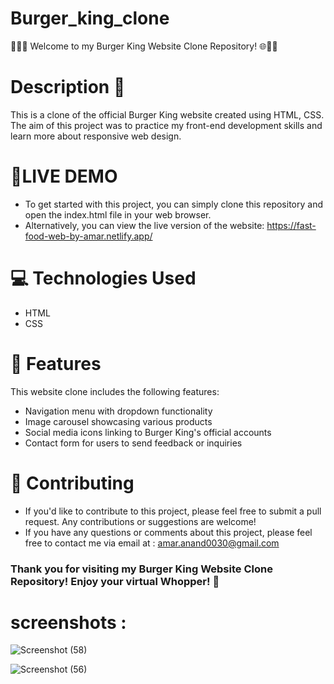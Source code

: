 # Burger_king_clone
🍔👑🌐 Welcome to my Burger King Website Clone Repository! 🌐👑🍔

# Description 📝
This is a clone of the official Burger King website created using HTML, CSS. The aim of this project was to practice my front-end development skills and learn more about responsive web design.

# 🚀LIVE DEMO 
- To get started with this project, you can simply clone this repository and open the index.html file in your web browser.
- Alternatively, you can view the live version of the website:  https://fast-food-web-by-amar.netlify.app/

# 💻 Technologies Used
- HTML
- CSS

# 🎨 Features
This website clone includes the following features:

- Navigation menu with dropdown functionality
- Image carousel showcasing various products
- Social media icons linking to Burger King's official accounts
- Contact form for users to send feedback or inquiries

# 🤝 Contributing
- If you'd like to contribute to this project, please feel free to submit a pull request. Any contributions or suggestions are welcome!
- If you have any questions or comments about this project, please feel free to contact me via email at : amar.anand0030@gmail.com

<h3>Thank you for visiting my Burger King Website Clone Repository! Enjoy your virtual Whopper! 🍔</h3>

# screenshots :

![Screenshot (58)](https://user-images.githubusercontent.com/122713145/227778443-4778a150-4a80-4898-91ba-d151caf0a80e.png)


![Screenshot (56)](https://user-images.githubusercontent.com/122713145/227778451-bfc22e13-d1c6-4555-96c2-2ceb76a190c0.png)
